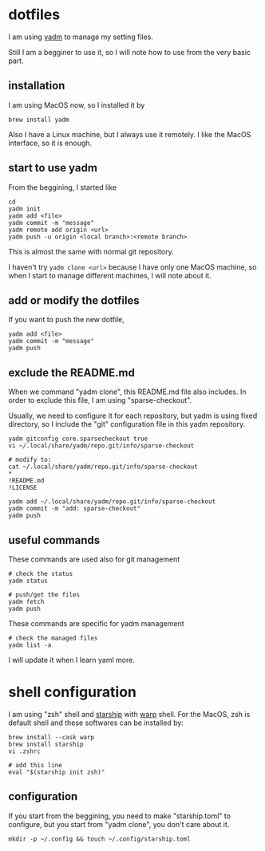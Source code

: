 # dotfiles

I am using [yadm](https://yadm.io/#) to manage my setting files.

Still I am a begginer to use it, so I will note how to use from the very basic part.

## installation
I am using MacOS now, so I installed it by
```shell
brew install yadm
```

Also I have a Linux machine, but I always use it remotely.
I like the MacOS interface, so it is enough.

## start to use yadm
From the beggining, I started like
```shell
cd
yadm init
yadm add <file>
yadm commit -m "message"
yadm remote add origin <url>
yadm push -u origin <local branch>:<remote branch>
```

This is almost the same with normal git repository.

I haven't try `yadm clone <url>` because I have only one MacOS machine, so when I start to manage different machines,
I will note about it.

## add or modify the dotfiles

If you want to push the new dotfile,
```shell
yadm add <file>
yadm commit -m "message"
yadm push
```

## exclude the README.md

When we command "yadm clone", this README.md file also includes.
In order to exclude this file, I am using "sparse-checkout".

Usually, we need to configure it for each repository, but yadm is using fixed directory,
so I include the "git" configuration file in this yadm repository.

```shell
yadm gitconfig core.sparsecheckout true
vi ~/.local/share/yadm/repo.git/info/sparse-checkout

# modify to:
cat ~/.local/share/yadm/repo.git/info/sparse-checkout
*
!README.md
!LICENSE

yadm add ~/.local/share/yadm/repo.git/info/sparse-checkout
yadm commit -m "add: sparse-checkout"
yadm push
```


## useful commands
These commands are used also for git management

```shell
# check the status
yadm status

# push/get the files
yadm fetch
yadm push
```

These commands are specific for yadm management

```shell
# check the managed files
yadm list -a
```

I will update it when I learn yaml more.

# shell configuration

I am using "zsh" shell and [starship](https://starship.rs/) with [warp](https://www.warp.dev/) shell.
For the MacOS, zsh is default shell and these softwares can be installed by:
```shell
brew install --cask warp
brew install starship
vi .zshrc

# add this line
eval "$(starship init zsh)"
```

## configuration
If you start from the beggining, you need to make "starship.toml" to configure, but you start from "yadm clone", you don't care about it.
```shell
mkdir -p ~/.config && touch ~/.config/starship.toml
```